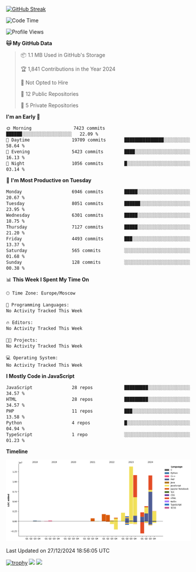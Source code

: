 [![GitHub Streak](https://github-readme-streak-stats.herokuapp.com/?user=yogik10)](https://git.io/streak-stats)
<!--START_SECTION:waka-->
![Code Time](http://img.shields.io/badge/Code%20Time-1%2C040%20hrs%2039%20mins-blue)

![Profile Views](http://img.shields.io/badge/Profile%20Views-0-blue)

**🐱 My GitHub Data** 

> 📦 1.1 MB Used in GitHub's Storage 
 > 
> 🏆 1,841 Contributions in the Year 2024
 > 
> 🚫 Not Opted to Hire
 > 
> 📜 12 Public Repositories 
 > 
> 🔑 5 Private Repositories 
 > 
**I'm an Early 🐤** 

```text
🌞 Morning                7423 commits        ██████░░░░░░░░░░░░░░░░░░░   22.09 % 
🌆 Daytime                19709 commits       ███████████████░░░░░░░░░░   58.64 % 
🌃 Evening                5423 commits        ████░░░░░░░░░░░░░░░░░░░░░   16.13 % 
🌙 Night                  1056 commits        █░░░░░░░░░░░░░░░░░░░░░░░░   03.14 % 
```
📅 **I'm Most Productive on Tuesday** 

```text
Monday                   6946 commits        █████░░░░░░░░░░░░░░░░░░░░   20.67 % 
Tuesday                  8051 commits        ██████░░░░░░░░░░░░░░░░░░░   23.95 % 
Wednesday                6301 commits        █████░░░░░░░░░░░░░░░░░░░░   18.75 % 
Thursday                 7127 commits        █████░░░░░░░░░░░░░░░░░░░░   21.20 % 
Friday                   4493 commits        ███░░░░░░░░░░░░░░░░░░░░░░   13.37 % 
Saturday                 565 commits         ░░░░░░░░░░░░░░░░░░░░░░░░░   01.68 % 
Sunday                   128 commits         ░░░░░░░░░░░░░░░░░░░░░░░░░   00.38 % 
```


📊 **This Week I Spent My Time On** 

```text
🕑︎ Time Zone: Europe/Moscow

💬 Programming Languages: 
No Activity Tracked This Week

🔥 Editors: 
No Activity Tracked This Week

🐱‍💻 Projects: 
No Activity Tracked This Week

💻 Operating System: 
No Activity Tracked This Week
```

**I Mostly Code in JavaScript** 

```text
JavaScript               28 repos            █████████░░░░░░░░░░░░░░░░   34.57 % 
HTML                     28 repos            █████████░░░░░░░░░░░░░░░░   34.57 % 
PHP                      11 repos            ███░░░░░░░░░░░░░░░░░░░░░░   13.58 % 
Python                   4 repos             █░░░░░░░░░░░░░░░░░░░░░░░░   04.94 % 
TypeScript               1 repo              ░░░░░░░░░░░░░░░░░░░░░░░░░   01.23 % 
```



**Timeline**

![Lines of Code chart](https://raw.githubusercontent.com/Yogik10/Yogik10/main/assets/bar_graph.png)


 Last Updated on 27/12/2024 18:56:05 UTC
<!--END_SECTION:waka-->
[![trophy](https://github-profile-trophy.vercel.app/?username=yogik10)](https://github.com/ryo-ma/github-profile-trophy)
![](https://github-profile-summary-cards.vercel.app/api/cards/profile-details?username=yogik10&theme=solarized_dark)
![](https://github-profile-summary-cards.vercel.app/api/cards/most-commit-language?username=yogik10&theme=solarized_dark)


